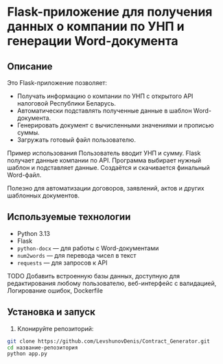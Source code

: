 # Flask-приложение для получения данных о компании по УНП и генерации Word-документа

## Описание

Это Flask-приложение позволяет:

- Получать информацию о компании по УНП с открытого API налоговой Республики Беларусь.
- Автоматически подставлять полученные данные в шаблон Word-документа.
- Генерировать документ с вычисленными значениями и прописью суммы.
- Загружать готовый файл пользователю.

Пример использования
Пользователь вводит УНП и сумму.
Flask получает данные компании по API.
Программа выбирает нужный шаблон и подставляет данные.
Создаётся и скачивается финальный Word-файл.

Полезно для автоматизации договоров, заявлений, актов и других шаблонных документов.

## Используемые технологии

- Python 3.13
- Flask
- `python-docx` — для работы с Word-документами
- `num2words` — для перевода чисел в текст
- `requests` — для запросов к API

TODO
Добавить встроенную базы данных, доступную для редактирования любому пользователю,  веб-интерфейс с валидацией, Логирование ошибок, Dockerfile

## Установка и запуск

1. Клонируйте репозиторий:

```bash
git clone https://github.com/LevshunovDenis/Contract_Generator.git
cd название-репозитория
python app.py
